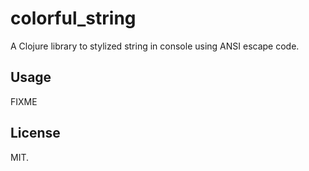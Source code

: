 # colorful_string

A Clojure library to stylized string in console using ANSI escape code.

## Usage

FIXME

## License

MIT.
